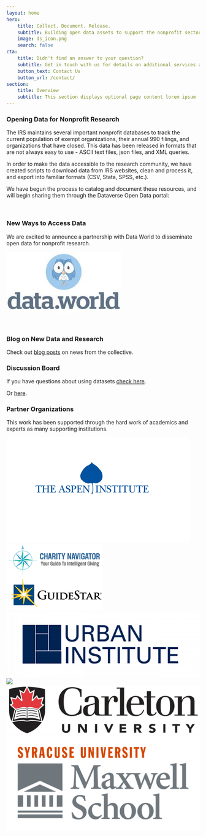 ```yaml
---
layout: home
hero:
    title: Collect. Document. Release. 
    subtitle: Building open data assets to support the nonprofit sector.
    image: ds_icon.png
    search: false
cta:
    title: Didn't find an answer to your question?
    subtitle: Get in touch with us for details on additional services and custom work pricing
    button_text: Contact Us   
    button_url: /contact/  
section:
    title: Overview
    subtitle: This section displays optional page content lorem ipsum
---
```



### Opening Data for Nonprofit Research

The IRS maintains several important nonprofit databases to track the current population of exempt organizations, their annual 990 filings, and organizations that have closed. This data has been released in formats that are not always easy to use - ASCII text files, json files, and XML queries. 

In order to make the data accessible to the research community, we have created scripts to download data from IRS websites, clean and process it, and export into familiar formats (CSV, Stata, SPSS, etc.).

We have begun the process to catalog and document these resources, and will begin sharing them through the Dataverse Open Data portal:

<br>

### New Ways to Access Data

We are excited to announce a partnership with Data World to disseminate open data for nonprofit research.

![](./assets/posts/dataworld.jpg)

<br>

### Blog on New Data and Research

Check out [blog posts](/news/) on news from the collective.


### Discussion Board

If you have questions about using datasets [check here](q_and_a.md).

Or [here](test.html).


### Partner Organizations

This work has been supported through the hard work of academics and experts as many supporting institutions.

![](./assets/posts/The-Aspen-Institute.png)
![](./assets/posts/charity-navigator-and-guidestar-logos.png)
![](./assets/posts/Urban_Institute-LOGO.png)
![](./assets/posts/Arizona_State_University_old_signature.svg)
![](./assets/posts/Carleton-University.png)
![](./assets/posts/maxwell_logo.png)

